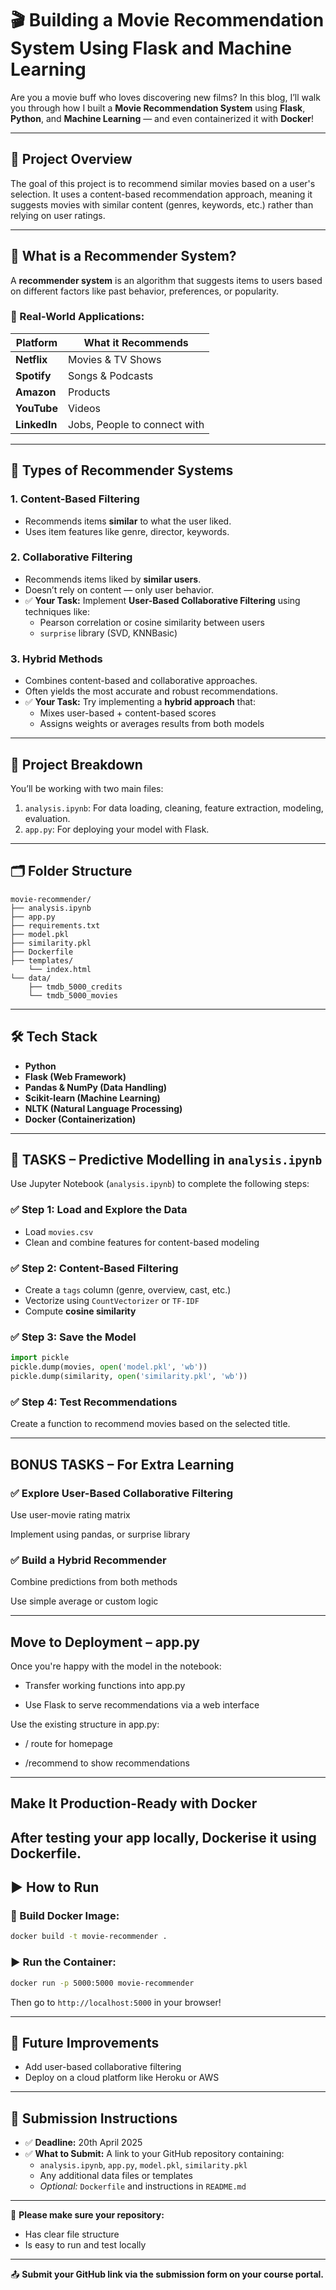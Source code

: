 # 🎬 Building a Movie Recommendation System Using Flask and Machine Learning

Are you a movie buff who loves discovering new films? In this blog, I’ll walk you through how I built a **Movie Recommendation System** using **Flask**, **Python**, and **Machine Learning** — and even containerized it with **Docker**!

---

## 🚀 Project Overview

The goal of this project is to recommend similar movies based on a user's selection. It uses a content-based recommendation approach, meaning it suggests movies with similar content (genres, keywords, etc.) rather than relying on user ratings.

---
## 🤖 What is a Recommender System?

A **recommender system** is an algorithm that suggests items to users based on different factors like past behavior, preferences, or popularity.

### 🎯 Real-World Applications:

| Platform   | What it Recommends          |
|------------|------------------------------|
| **Netflix**   | Movies & TV Shows             |
| **Spotify**   | Songs & Podcasts              |
| **Amazon**    | Products                      |
| **YouTube**   | Videos                        |
| **LinkedIn**  | Jobs, People to connect with  |

---

## 🧭 Types of Recommender Systems

### 1. Content-Based Filtering
- Recommends items **similar** to what the user liked.
- Uses item features like genre, director, keywords.

### 2. Collaborative Filtering
- Recommends items liked by **similar users**.
- Doesn’t rely on content — only user behavior.
- ✅ **Your Task:** Implement **User-Based Collaborative Filtering** using techniques like:
  - Pearson correlation or cosine similarity between users
  - `surprise` library (SVD, KNNBasic)

### 3. Hybrid Methods
- Combines content-based and collaborative approaches.
- Often yields the most accurate and robust recommendations.
- ✅ **Your Task:** Try implementing a **hybrid approach** that:
  - Mixes user-based + content-based scores
  - Assigns weights or averages results from both models

---

## 📘 Project Breakdown

You’ll be working with two main files:

1. `analysis.ipynb`: For data loading, cleaning, feature extraction, modeling, evaluation.
2. `app.py`: For deploying your model with Flask.

---

## 🗂 Folder Structure

```
movie-recommender/
├── analysis.ipynb
├── app.py
├── requirements.txt
├── model.pkl
├── similarity.pkl
├── Dockerfile
├── templates/
    └── index.html
└── data/
    ├── tmdb_5000_credits
    └── tmdb_5000_movies
```

---

## 🛠 Tech Stack

- **Python**
- **Flask (Web Framework)**
- **Pandas & NumPy (Data Handling)**
- **Scikit-learn (Machine Learning)**
- **NLTK (Natural Language Processing)**
- **Docker (Containerization)**

---

## 🧪 TASKS – Predictive Modelling in `analysis.ipynb`

Use Jupyter Notebook (`analysis.ipynb`) to complete the following steps:

### ✅ Step 1: Load and Explore the Data
- Load `movies.csv`
- Clean and combine features for content-based modeling

### ✅ Step 2: Content-Based Filtering
- Create a `tags` column (genre, overview, cast, etc.)
- Vectorize using `CountVectorizer` or `TF-IDF`
- Compute **cosine similarity**

### ✅ Step 3: Save the Model

```python
import pickle
pickle.dump(movies, open('model.pkl', 'wb'))
pickle.dump(similarity, open('similarity.pkl', 'wb'))
```

### ✅ Step 4: Test Recommendations
Create a function to recommend movies based on the selected title.

---
## BONUS TASKS – For Extra Learning
### ✅ Explore User-Based Collaborative Filtering

Use user-movie rating matrix

Implement using pandas, or surprise library

### ✅ Build a Hybrid Recommender

Combine predictions from both methods

Use simple average or custom logic

---
## Move to Deployment – app.py
Once you're happy with the model in the notebook:

- Transfer working functions into app.py

- Use Flask to serve recommendations via a web interface

Use the existing structure in app.py:

- / route for homepage

- /recommend to show recommendations
---
## Make It Production-Ready with Docker  

After testing your app locally, Dockerise it using Dockerfile.  
---
## ▶ How to Run

### 🔧 Build Docker Image:
```bash
docker build -t movie-recommender .
```

### ▶ Run the Container:
```bash
docker run -p 5000:5000 movie-recommender
```

Then go to `http://localhost:5000` in your browser!

---

## 🎯 Future Improvements

- Add user-based collaborative filtering
- Deploy on a cloud platform like Heroku or AWS

---



## 📅 Submission Instructions

- ✅ **Deadline:** 20th April 2025  
- ✅ **What to Submit:** A link to your GitHub repository containing:
  - `analysis.ipynb`, `app.py`, `model.pkl`, `similarity.pkl`
  - Any additional data files or templates
  - *Optional:* `Dockerfile` and instructions in `README.md`

---

📝 **Please make sure your repository:**

- Has clear file structure  
- Is easy to run and test locally

---

📤 **Submit your GitHub link via the submission form on your course portal.**

